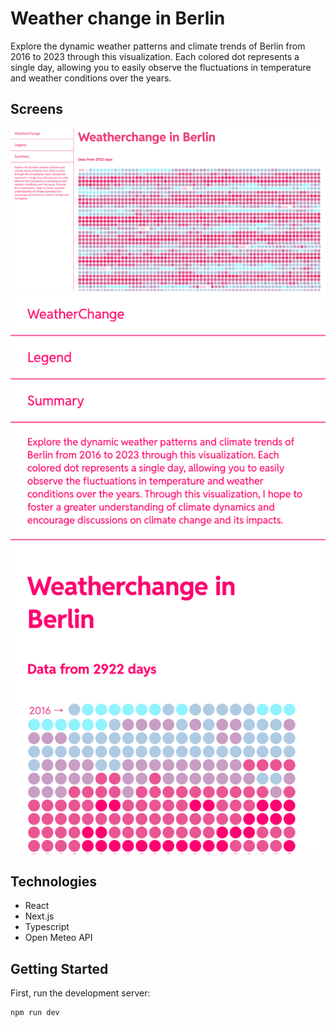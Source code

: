# Weather change in Berlin

Explore the dynamic weather patterns and climate trends of Berlin from 2016 to 2023 through this visualization. Each colored dot represents a single day, allowing you to easily observe the fluctuations in temperature and weather conditions over the years.

## Screens

<img src="./public/Screen1.png" alt="Image of Website">
<img src="./public/Mobilescreen.png" alt="Image of mobile version">

## Technologies

- React
- Next.js
- Typescript
- Open Meteo API

## Getting Started

First, run the development server:

```bash
npm run dev
```
